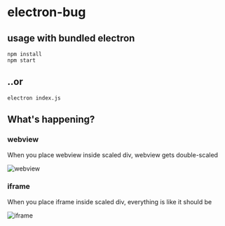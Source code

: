 # electron-bug

## usage with bundled electron

```
npm install
npm start
```

## ..or

```
electron index.js
```

## What's happening?

### webview
When you place webview inside scaled div, webview gets double-scaled

![webview](http://pakastin.fi/electronbug1.png)

### iframe
When you place iframe inside scaled div, everything is like it should be

![iframe](http://pakastin.fi/electronbug2.png)
